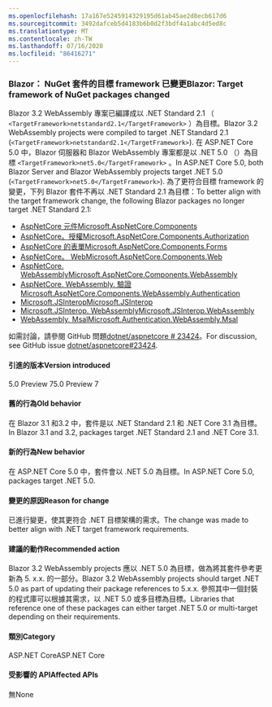 ```yaml
---
ms.openlocfilehash: 17a167e5245914329195d61ab45ae2d8ecb617d6
ms.sourcegitcommit: 3492dafceb5d4183b6b0d2f3bdf4a1abc4d5ed8c
ms.translationtype: MT
ms.contentlocale: zh-TW
ms.lasthandoff: 07/16/2020
ms.locfileid: "86416271"
---
```

### <a name="blazor-target-framework-of-nuget-packages-changed"></a><span data-ttu-id="9eace-101">Blazor： NuGet 套件的目標 framework 已變更</span><span class="sxs-lookup"><span data-stu-id="9eace-101">Blazor: Target framework of NuGet packages changed</span></span>

<span data-ttu-id="9eace-102">Blazor 3.2 WebAssembly 專案已編譯成以 .NET Standard 2.1 （ `<TargetFramework>netstandard2.1</TargetFramework>` ）為目標。</span><span class="sxs-lookup"><span data-stu-id="9eace-102">Blazor 3.2 WebAssembly projects were compiled to target .NET Standard 2.1 (`<TargetFramework>netstandard2.1</TargetFramework>`).</span></span> <span data-ttu-id="9eace-103">在 ASP.NET Core 5.0 中，Blazor 伺服器和 Blazor WebAssembly 專案都是以 .NET 5.0 （）為目標 `<TargetFramework>net5.0</TargetFramework>` 。</span><span class="sxs-lookup"><span data-stu-id="9eace-103">In ASP.NET Core 5.0, both Blazor Server and Blazor WebAssembly projects target .NET 5.0 (`<TargetFramework>net5.0</TargetFramework>`).</span></span> <span data-ttu-id="9eace-104">為了更符合目標 framework 的變更，下列 Blazor 套件不再以 .NET Standard 2.1 為目標：</span><span class="sxs-lookup"><span data-stu-id="9eace-104">To better align with the target framework change, the following Blazor packages no longer target .NET Standard 2.1:</span></span>

* [<span data-ttu-id="9eace-105">AspNetCore 元件</span><span class="sxs-lookup"><span data-stu-id="9eace-105">Microsoft.AspNetCore.Components</span></span>](https://www.nuget.org/packages/Microsoft.AspNetCore.Components)
* [<span data-ttu-id="9eace-106">AspNetCore。授權</span><span class="sxs-lookup"><span data-stu-id="9eace-106">Microsoft.AspNetCore.Components.Authorization</span></span>](https://www.nuget.org/packages/Microsoft.AspNetCore.Components.Authorization)
* [<span data-ttu-id="9eace-107">AspNetCore 的表單</span><span class="sxs-lookup"><span data-stu-id="9eace-107">Microsoft.AspNetCore.Components.Forms</span></span>](https://www.nuget.org/packages/Microsoft.AspNetCore.Components.Forms)
* [<span data-ttu-id="9eace-108">AspNetCore。 Web</span><span class="sxs-lookup"><span data-stu-id="9eace-108">Microsoft.AspNetCore.Components.Web</span></span>](https://www.nuget.org/packages/Microsoft.AspNetCore.Components.Web)
* [<span data-ttu-id="9eace-109">AspNetCore. WebAssembly</span><span class="sxs-lookup"><span data-stu-id="9eace-109">Microsoft.AspNetCore.Components.WebAssembly</span></span>](https://www.nuget.org/packages/Microsoft.AspNetCore.Components.WebAssembly)
* [<span data-ttu-id="9eace-110">AspNetCore. WebAssembly. 驗證</span><span class="sxs-lookup"><span data-stu-id="9eace-110">Microsoft.AspNetCore.Components.WebAssembly.Authentication</span></span>](https://www.nuget.org/packages/Microsoft.AspNetCore.Components.WebAssembly.Authentication)
* [<span data-ttu-id="9eace-111">Microsoft.JSInterop</span><span class="sxs-lookup"><span data-stu-id="9eace-111">Microsoft.JSInterop</span></span>](https://www.nuget.org/packages/Microsoft.JSInterop)
* [<span data-ttu-id="9eace-112">Microsoft.JSInterop. WebAssembly</span><span class="sxs-lookup"><span data-stu-id="9eace-112">Microsoft.JSInterop.WebAssembly</span></span>](https://www.nuget.org/packages/Microsoft.JSInterop.WebAssembly)
* [<span data-ttu-id="9eace-113">WebAssembly. Msal</span><span class="sxs-lookup"><span data-stu-id="9eace-113">Microsoft.Authentication.WebAssembly.Msal</span></span>](https://www.nuget.org/packages/Microsoft.Authentication.WebAssembly.Msal)

<span data-ttu-id="9eace-114">如需討論，請參閱 GitHub 問題[dotnet/aspnetcore # 23424](https://github.com/dotnet/aspnetcore/issues/23424)。</span><span class="sxs-lookup"><span data-stu-id="9eace-114">For discussion, see GitHub issue [dotnet/aspnetcore#23424](https://github.com/dotnet/aspnetcore/issues/23424).</span></span>

#### <a name="version-introduced"></a><span data-ttu-id="9eace-115">引進的版本</span><span class="sxs-lookup"><span data-stu-id="9eace-115">Version introduced</span></span>

<span data-ttu-id="9eace-116">5.0 Preview 7</span><span class="sxs-lookup"><span data-stu-id="9eace-116">5.0 Preview 7</span></span>

#### <a name="old-behavior"></a><span data-ttu-id="9eace-117">舊的行為</span><span class="sxs-lookup"><span data-stu-id="9eace-117">Old behavior</span></span>

<span data-ttu-id="9eace-118">在 Blazor 3.1 和3.2 中，套件是以 .NET Standard 2.1 和 .NET Core 3.1 為目標。</span><span class="sxs-lookup"><span data-stu-id="9eace-118">In Blazor 3.1 and 3.2, packages target .NET Standard 2.1 and .NET Core 3.1.</span></span>

#### <a name="new-behavior"></a><span data-ttu-id="9eace-119">新的行為</span><span class="sxs-lookup"><span data-stu-id="9eace-119">New behavior</span></span>

<span data-ttu-id="9eace-120">在 ASP.NET Core 5.0 中，套件會以 .NET 5.0 為目標。</span><span class="sxs-lookup"><span data-stu-id="9eace-120">In ASP.NET Core 5.0, packages target .NET 5.0.</span></span>

#### <a name="reason-for-change"></a><span data-ttu-id="9eace-121">變更的原因</span><span class="sxs-lookup"><span data-stu-id="9eace-121">Reason for change</span></span>

<span data-ttu-id="9eace-122">已進行變更，使其更符合 .NET 目標架構的需求。</span><span class="sxs-lookup"><span data-stu-id="9eace-122">The change was made to better align with .NET target framework requirements.</span></span>

#### <a name="recommended-action"></a><span data-ttu-id="9eace-123">建議的動作</span><span class="sxs-lookup"><span data-stu-id="9eace-123">Recommended action</span></span>

<span data-ttu-id="9eace-124">Blazor 3.2 WebAssembly projects 應以 .NET 5.0 為目標，做為將其套件參考更新為 5. x.x. 的一部分。</span><span class="sxs-lookup"><span data-stu-id="9eace-124">Blazor 3.2 WebAssembly projects should target .NET 5.0 as part of updating their package references to 5.x.x.</span></span> <span data-ttu-id="9eace-125">參照其中一個封裝的程式庫可以根據其需求，以 .NET 5.0 或多目標為目標。</span><span class="sxs-lookup"><span data-stu-id="9eace-125">Libraries that reference one of these packages can either target .NET 5.0 or multi-target depending on their requirements.</span></span>

#### <a name="category"></a><span data-ttu-id="9eace-126">類別</span><span class="sxs-lookup"><span data-stu-id="9eace-126">Category</span></span>

<span data-ttu-id="9eace-127">ASP.NET Core</span><span class="sxs-lookup"><span data-stu-id="9eace-127">ASP.NET Core</span></span>

#### <a name="affected-apis"></a><span data-ttu-id="9eace-128">受影響的 API</span><span class="sxs-lookup"><span data-stu-id="9eace-128">Affected APIs</span></span>

<span data-ttu-id="9eace-129">無</span><span class="sxs-lookup"><span data-stu-id="9eace-129">None</span></span>

<!--

#### Affected APIs

Not detectable via API analysis

-->
